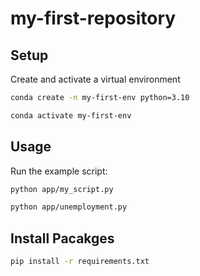 # my-first-repository

## Setup

Create and activate a virtual environment 

```sh
conda create -n my-first-env python=3.10

conda activate my-first-env
```
## Usage 

Run the example script:

```sh
python app/my_script.py

python app/unemployment.py
```

## Install Pacakges

```sh
pip install -r requirements.txt
```

